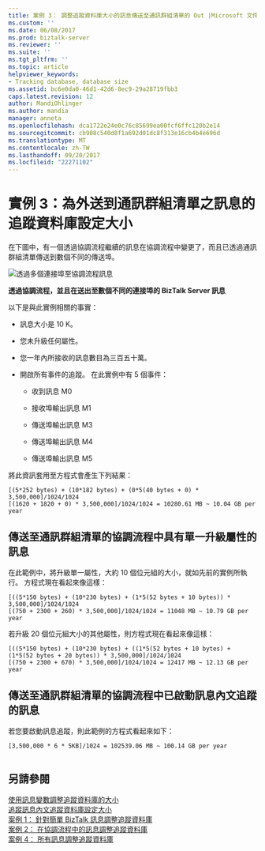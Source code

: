 ```yaml
---
title: 案例 3： 調整追蹤資料庫大小的訊息傳送至通訊群組清單的 Out |Microsoft 文件
ms.custom: ''
ms.date: 06/08/2017
ms.prod: biztalk-server
ms.reviewer: ''
ms.suite: ''
ms.tgt_pltfrm: ''
ms.topic: article
helpviewer_keywords:
- Tracking database, database size
ms.assetid: bc6e0da0-46d1-42d6-8ec9-29a28719fbb3
caps.latest.revision: 12
author: MandiOhlinger
ms.author: mandia
manager: anneta
ms.openlocfilehash: dca1722e24e0c76c85699ea00fcf6ffc120b2e14
ms.sourcegitcommit: cb908c540d8f1a692d01dc8f313e16cb4b4e696d
ms.translationtype: MT
ms.contentlocale: zh-TW
ms.lasthandoff: 09/20/2017
ms.locfileid: "22271102"
---
```

# <a name="scenario-3-sizing-the-tracking-database--for-messages-sent-out-to-distribution-lists"></a>實例 3：為外送到通訊群組清單之訊息的追蹤資料庫設定大小
在下圖中，有一個透過協調流程繼續的訊息在協調流程中變更了，而且已透過通訊群組清單傳送到數個不同的傳送埠。  
  
 ![透過多個連接埠至協調流程訊息](../core/media/biztalk-server-message-orch-multiple-ports.gif "BizTalk_Server_message_orch_multiple_ports")  
  
 **透過協調流程，並且在送出至數個不同的連接埠的 BizTalk Server 訊息**  
  
 以下是與此實例相關的事實：  
  
-   訊息大小是 10 K。  
  
-   您未升級任何屬性。  
  
-   您一年內所接收的訊息數目為三百五十萬。  
  
-   開啟所有事件的追蹤。 在此實例中有 5 個事件：  
  
    -   收到訊息 M0  
  
    -   接收埠輸出訊息 M1  
  
    -   傳送埠輸出訊息 M3  
  
    -   傳送埠輸出訊息 M4  
  
    -   傳送埠輸出訊息 M5  
  
 將此資訊套用至方程式會產生下列結果：  
  
```  
[(5*252 bytes) + (10*182 bytes) + (0*5(40 bytes + 0) * 3,500,000]/1024/1024  
[(1620 + 1820 + 0) * 3,500,000]/1024/1024 = 10280.61 MB ~ 10.04 GB per year  
```  
  
## <a name="messages-in-an-orchestration-that-are-sent-out-to-a-distribution-list-with-a-single-promoted-property"></a>傳送至通訊群組清單的協調流程中具有單一升級屬性的訊息  
 在此範例中，將升級單一屬性，大約 10 個位元組的大小，就如先前的實例所執行。 方程式現在看起來像這樣：  
  
```  
[((5*150 bytes) + (10*230 bytes) + (1*5(52 bytes + 10 bytes)) * 3,500,000]/1024/1024  
[(750 + 2300 + 260) * 3,500,000]/1024/1024 = 11048 MB ~ 10.79 GB per year  
```  
  
 若升級 20 個位元組大小的其他屬性，則方程式現在看起來像這樣：  
  
```  
[((5*150 bytes) + (10*230 bytes) + ((1*5(52 bytes + 10 bytes) + (1*5(52 bytes + 20 bytes)) * 3,500,000]/1024/1024  
[(750 + 2300 + 670) * 3,500,000]/1024/1024 = 12417 MB ~ 12.13 GB per year  
```  
  
## <a name="messages-in-an-orchestration-that-are-sent-out-to-a-distribution-list-with-message-body-tracking-activated"></a>傳送至通訊群組清單的協調流程中已啟動訊息內文追蹤的訊息  
 若您要啟動訊息追蹤，則此範例的方程式看起來如下：  
  
```  
[3,500,000 * 6 * 5KB]/1024 = 102539.06 MB ~ 100.14 GB per year  
  
```  
  
## <a name="see-also"></a>另請參閱  
 [使用訊息變數調整追蹤資料庫的大小](../core/using-message-variables-to-size-the-tracking-database.md)   
 [追蹤訊息內文追蹤資料庫設定大小](../core/sizing-the-tracking-database-to-track-message-bodies.md)   
 [案例 1： 針對簡單 BizTalk 訊息調整追蹤資料庫](../core/scenario-1-sizing-the-tracking-database-for-simple-biztalk-messages.md)   
 [案例 2： 在協調流程中的訊息調整追蹤資料庫](../core/scenario-2-sizing-the-tracking-database-for-messages-in-orchestrations.md)   
 [案例 4： 所有訊息調整追蹤資料庫](../core/scenario-4-sizing-the-tracking-database-for-all-messages.md)